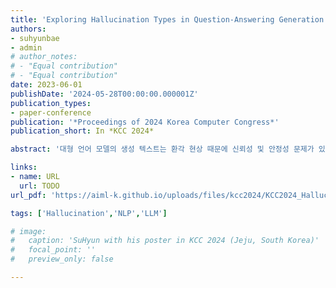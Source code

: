 ```yaml
---
title: 'Exploring Hallucination Types in Question-Answering Generation and Limitation of Text Evaluation Metrics'
authors:
- suhyunbae
- admin
# author_notes:
# - "Equal contribution"
# - "Equal contribution"
date: 2023-06-01
publishDate: '2024-05-28T00:00:00.000001Z'
publication_types:
- paper-conference
publication: '*Proceedings of 2024 Korea Computer Congress*'
publication_short: In *KCC 2024*

abstract: '대형 언어 모델의 생성 텍스트는 환각 현상 때문에 신뢰성 및 안정성 문제가 있다. 질의응답에서의 환각을 판별하기 위해 생성 텍스트 환각을 총 5가지로 분류하는 방식을 제안하고 BLEU, METEOR 그리고 ROUGE 등 기존 자연어 처리 성능 척도가 이를 잘 판별하는지 실험하였다. 실험 결과, 각각이 잘 판별하지 못하는 유형이 명확히 존재하였다. 이를 통하여, 본 논문에서 정의한 5가지 유형의 환각 판별을 잘하는 새로운 척도의 필요성과 그 설계 방법을 시사한다.'

links:
- name: URL
  url: TODO
url_pdf: 'https://aiml-k.github.io/uploads/files/kcc2024/KCC2024_Hallucination_BL.pdf'

tags: ['Hallucination','NLP','LLM']

# image:
#   caption: 'SuHyun with his poster in KCC 2024 (Jeju, South Korea)'
#   focal_point: ''
#   preview_only: false

---
```


